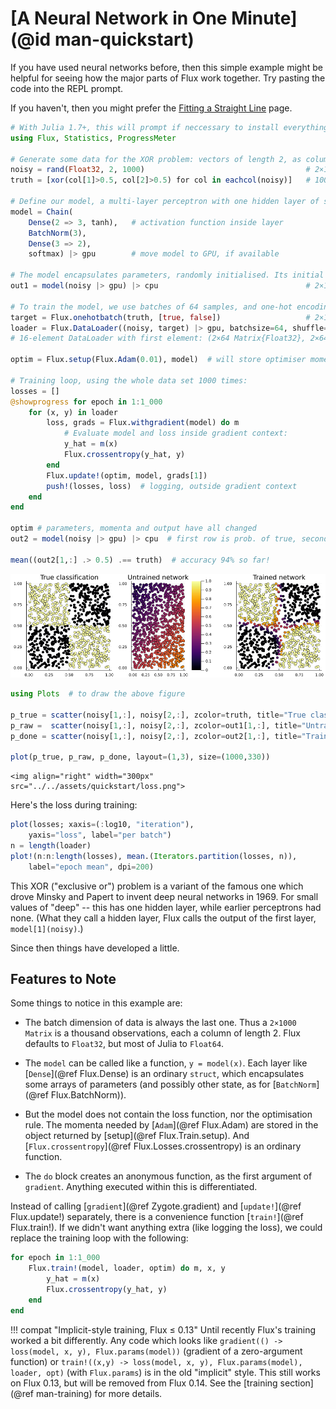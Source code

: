 # [A Neural Network in One Minute](@id man-quickstart)

If you have used neural networks before, then this simple example might be helpful for seeing how the major parts of Flux work together. Try pasting the code into the REPL prompt.

If you haven't, then you might prefer the [Fitting a Straight Line](overview.md) page.

```julia
# With Julia 1.7+, this will prompt if neccessary to install everything, including CUDA:
using Flux, Statistics, ProgressMeter

# Generate some data for the XOR problem: vectors of length 2, as columns of a matrix:
noisy = rand(Float32, 2, 1000)                                    # 2×1000 Matrix{Float32}
truth = [xor(col[1]>0.5, col[2]>0.5) for col in eachcol(noisy)]   # 1000-element Vector{Bool}

# Define our model, a multi-layer perceptron with one hidden layer of size 3:
model = Chain(
    Dense(2 => 3, tanh),   # activation function inside layer
    BatchNorm(3),
    Dense(3 => 2),
    softmax) |> gpu        # move model to GPU, if available

# The model encapsulates parameters, randomly initialised. Its initial output is:
out1 = model(noisy |> gpu) |> cpu                                 # 2×1000 Matrix{Float32}

# To train the model, we use batches of 64 samples, and one-hot encoding:
target = Flux.onehotbatch(truth, [true, false])                   # 2×1000 OneHotMatrix
loader = Flux.DataLoader((noisy, target) |> gpu, batchsize=64, shuffle=true);
# 16-element DataLoader with first element: (2×64 Matrix{Float32}, 2×64 OneHotMatrix)

optim = Flux.setup(Flux.Adam(0.01), model)  # will store optimiser momentum, etc.

# Training loop, using the whole data set 1000 times:
losses = []
@showprogress for epoch in 1:1_000
    for (x, y) in loader
        loss, grads = Flux.withgradient(model) do m
            # Evaluate model and loss inside gradient context:
            y_hat = m(x)
            Flux.crossentropy(y_hat, y)
        end
        Flux.update!(optim, model, grads[1])
        push!(losses, loss)  # logging, outside gradient context
    end
end

optim # parameters, momenta and output have all changed
out2 = model(noisy |> gpu) |> cpu  # first row is prob. of true, second row p(false)

mean((out2[1,:] .> 0.5) .== truth)  # accuracy 94% so far!
```

![](../assets/quickstart/oneminute.png)

```julia
using Plots  # to draw the above figure

p_true = scatter(noisy[1,:], noisy[2,:], zcolor=truth, title="True classification", legend=false)
p_raw =  scatter(noisy[1,:], noisy[2,:], zcolor=out1[1,:], title="Untrained network", label="", clims=(0,1))
p_done = scatter(noisy[1,:], noisy[2,:], zcolor=out2[1,:], title="Trained network", legend=false)

plot(p_true, p_raw, p_done, layout=(1,3), size=(1000,330))
```

```@raw html
<img align="right" width="300px" src="../../assets/quickstart/loss.png">
```

Here's the loss during training:

```julia
plot(losses; xaxis=(:log10, "iteration"),
    yaxis="loss", label="per batch")
n = length(loader)
plot!(n:n:length(losses), mean.(Iterators.partition(losses, n)),
    label="epoch mean", dpi=200)
```

This XOR ("exclusive or") problem is a variant of the famous one which drove Minsky and Papert to invent deep neural networks in 1969. For small values of "deep" -- this has one hidden layer, while earlier perceptrons had none. (What they call a hidden layer, Flux calls the output of the first layer, `model[1](noisy)`.)

Since then things have developed a little. 

## Features to Note

Some things to notice in this example are:

* The batch dimension of data is always the last one. Thus a `2×1000 Matrix` is a thousand observations, each a column of length 2. Flux defaults to `Float32`, but most of Julia to `Float64`.

* The `model` can be called like a function, `y = model(x)`. Each layer like [`Dense`](@ref Flux.Dense) is an ordinary `struct`, which encapsulates some arrays of parameters (and possibly other state, as for [`BatchNorm`](@ref Flux.BatchNorm)).

* But the model does not contain the loss function, nor the optimisation rule. The momenta needed by [`Adam`](@ref Flux.Adam) are stored in the object returned by [setup](@ref Flux.Train.setup). And [`Flux.crossentropy`](@ref Flux.Losses.crossentropy) is an ordinary function.

* The `do` block creates an anonymous function, as the first argument of `gradient`. Anything executed within this is differentiated.

Instead of calling [`gradient`](@ref Zygote.gradient) and [`update!`](@ref Flux.update!) separately, there is a convenience function [`train!`](@ref Flux.train!). If we didn't want anything extra (like logging the loss), we could replace the training loop with the following:

```julia
for epoch in 1:1_000
    Flux.train!(model, loader, optim) do m, x, y
        y_hat = m(x)
        Flux.crossentropy(y_hat, y)
    end
end
```

!!! compat "Implicit-style training, Flux ≤ 0.13"
    Until recently Flux's training worked a bit differently. 
    Any code which looks like 
    ```
    gradient(() -> loss(model, x, y), Flux.params(model))
    ```
    (gradient of a zero-argument function) or
    ```
    train!((x,y) -> loss(model, x, y), Flux.params(model), loader, opt)
    ```
    (with `Flux.params`) is in the old "implicit" style.
    This still works on Flux 0.13, but will be removed from Flux 0.14.
    See the [training section](@ref man-training) for more details.

